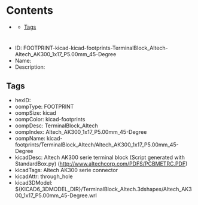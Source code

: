 



Contents
========

* [](#)
	* [Tags](#tags)

# 

- ID: FOOTPRINT-kicad-kicad-footprints-TerminalBlock_Altech-Altech_AK300_1x17_P5.00mm_45-Degree
- Name: 
- Description: 

## Tags

- hexID: 
- oompType: FOOTPRINT
- oompSize: kicad
- oompColor: kicad-footprints
- oompDesc: TerminalBlock_Altech
- oompIndex: Altech_AK300_1x17_P5.00mm_45-Degree
- oompName: kicad-footprints/TerminalBlock_Altech/Altech_AK300_1x17_P5.00mm_45-Degree
- kicadDesc: Altech AK300 serie terminal block (Script generated with StandardBox.py) (http://www.altechcorp.com/PDFS/PCBMETRC.PDF)
- kicadTags: Altech AK300 serie connector
- kicadAttr: through_hole
- kicad3DModel: ${KICAD6_3DMODEL_DIR}/TerminalBlock_Altech.3dshapes/Altech_AK300_1x17_P5.00mm_45-Degree.wrl
